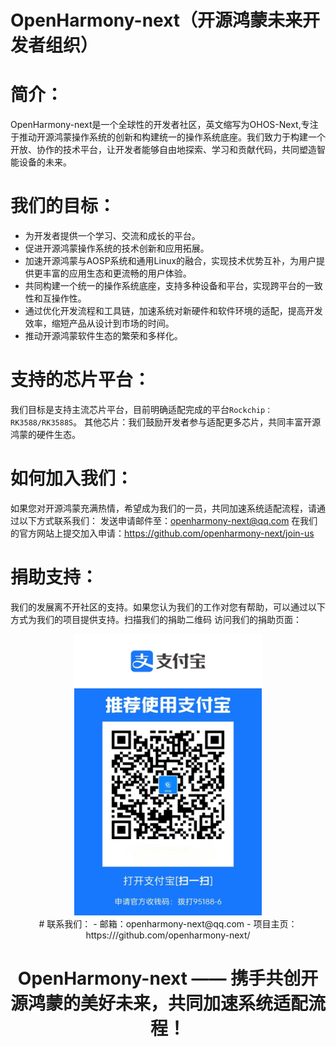 # OpenHarmony-next（开源鸿蒙未来开发者组织）

# 简介：
  OpenHarmony-next是一个全球性的开发者社区，英文缩写为OHOS-Next,专注于推动开源鸿蒙操作系统的创新和构建统一的操作系统底座。我们致力于构建一个开放、协作的技术平台，让开发者能够自由地探索、学习和贡献代码，共同塑造智能设备的未来。

# 我们的目标：
- 为开发者提供一个学习、交流和成长的平台。
- 促进开源鸿蒙操作系统的技术创新和应用拓展。
- 加速开源鸿蒙与AOSP系统和通用Linux的融合，实现技术优势互补，为用户提供更丰富的应用生态和更流畅的用户体验。
- 共同构建一个统一的操作系统底座，支持多种设备和平台，实现跨平台的一致性和互操作性。
- 通过优化开发流程和工具链，加速系统对新硬件和软件环境的适配，提高开发效率，缩短产品从设计到市场的时间。
- 推动开源鸿蒙软件生态的繁荣和多样化。
# 支持的芯片平台：
我们目标是支持主流芯片平台，目前明确适配完成的平台```Rockchip：RK3588/RK3588S```。 其他芯片：我们鼓励开发者参与适配更多芯片，共同丰富开源鸿蒙的硬件生态。
# 如何加入我们：
如果您对开源鸿蒙充满热情，希望成为我们的一员，共同加速系统适配流程，请通过以下方式联系我们：
发送申请邮件至：openharmony-next@qq.com 在我们的官方网站上提交加入申请：https://github.com/openharmony-next/join-us
# 捐助支持：
我们的发展离不开社区的支持。如果您认为我们的工作对您有帮助，可以通过以下方式为我们的项目提供支持。扫描我们的捐助二维码
访问我们的捐助页面：
<div align=center><img src="https://github.com/openharmony-next/.github/blob/main/donate.jpg" width="300" height="450" ><div>
# 联系我们：
- 邮箱：openharmony-next@qq.com
- 项目主页：https:///github.com/openharmony-next/

# OpenHarmony-next —— 携手共创开源鸿蒙的美好未来，共同加速系统适配流程！
